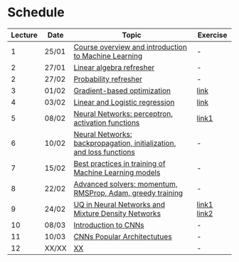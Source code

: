# Schedule

| Lecture | Date    | Topic                                                                                     | Exercise |
|---------|---------|-------------------------------------------------------------------------------------------|----------|
| 1       | 25/01   | [Course overview and introduction to Machine Learning](lectures/01_intro.md)              | -        |
| 2       | 27/01   | [Linear algebra refresher](lectures/02_linalg.md)                                         | -        |
| 2       | 27/02   | [Probability refresher](lectures/02_prob.md)                                              | -        | 
| 3       | 01/02   | [Gradient-based optimization](lectures/03_gradopt.md)                                     | [link](https://github.com/DIG-Kaust/MLgeoscience/blob/main/labs/notebooks/VisualOptimization/1_VisualOptimization.ipynb) |
| 4       | 03/02   | [Linear and Logistic regression](lectures/04_linreg.md)                                   | [link](https://github.com/DIG-Kaust/MLgeoscience/blob/main/labs/notebooks/BasicTorch/2_BasicPytorch.ipynb) |
| 5       | 08/02   | [Neural Networks: perceptron, activation functions](lectures/05_nn.md)                    | [link1](https://github.com/DIG-Kaust/MLgeoscience/blob/main/labs/notebooks/BasicTorch/2_BasicPytorch.ipynb)   | 
| 6       | 10/02   | [Neural Networks: backpropagation, initialization, and loss functions](lectures/06_nn.md) | -        | 
| 7       | 15/02   | [Best practices in training of Machine Learning models](lectures/07_bestpractice.md)      | -        | 
| 8       | 22/02   | [Advanced solvers: momentum, RMSProp, Adam, greedy training](lectures/08_gradopt1.md)     | -        | 
| 9       | 24/02   | [UQ in Neural Networks and Mixture Density Networks](lectures/09_mdn.md)                  | [link1](https://github.com/DIG-Kaust/MLgeoscience/blob/main/labs/notebooks/LearningFunction/LearningFunction.ipynb) [link2](https://github.com/DIG-Kaust/MLgeoscience/blob/main/labs/notebooks/MixtureDensityNetwork/MDN.ipynb)          | 
| 10      | 08/03   | [Introduction to CNNs](lectures/10_cnn.md)                                                | -        | 
| 11      | 10/03   | [CNNs Popular Architectutues](lectures/11_cnnarch.md)                                         | -        | 
| 12      | XX/XX   | [XX](lectures/XX.md)                                                                      | -        | 
